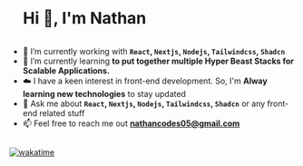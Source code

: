 <!--h1 without bottom border-->
<div id="user-content-toc">
  <ul>
    <summary><h1 style="display: inline-block">Hi 👋, I'm Nathan</h1></summary>
  </ul>
</div>

<!--Intro start-->
- 🔭 I’m currently working with **`React`, `Nextjs`, `Nodejs`, `Tailwindcss`, `Shadcn`**
- 🌱 I’m currently learning **to put together multiple Hyper Beast Stacks for Scalable Applications.**
- ☁️ I have a keen interest in front-end development. So, I'm **Alway learning new technologies** to stay updated
- 💬 Ask me about **`React`, `Nextjs`, `Nodejs`, `Tailwindcss`, `Shadcn`** or any front-end related stuff 
- 📫 Feel free to reach me out **nathancodes05@gmail.com**
<!--Intro end-->
<!--profile visit count-->
<div style="display: flex; gap: 10px;">
  
[![wakatime](https://wakatime.com/badge/user/1910b482-4008-4b50-afc5-aa78fcabcbfd.svg)](https://wakatime.com/@1910b482-4008-4b50-afc5-aa78fcabcbfd)
 
</div>

